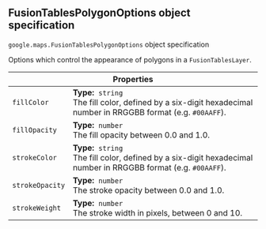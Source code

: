 <h2 id="FusionTablesPolygonOptions"> FusionTablesPolygonOptions object specification </h2><p>
<code><span itemprop="path">google.maps</span>.<span itemprop="name">FusionTablesPolygonOptions</span></code>
object specification
</p><p>Options which control the appearance of polygons in a <code>FusionTablesLayer</code>.</p><div class="devsite-table-wrapper"><table class="properties responsive" summary="object FusionTablesPolygonOptions - Properties">
<thead>
<tr><th colspan="2">Properties</th>
</tr></thead>
<tbody>
<tr>
<td><code><span>fillColor</span></code></td>
<td><div><strong>Type:</strong>&nbsp; <code>string</code></div>
<div class="desc">The fill color, defined by a six-digit hexadecimal number in RRGGBB format (e.g. <code>#00AAFF</code>).</div></td>
</tr>
<tr>
<td><code><span>fillOpacity</span></code></td>
<td><div><strong>Type:</strong>&nbsp; <code>number</code></div>
<div class="desc">The fill opacity between 0.0 and 1.0.</div></td>
</tr>
<tr>
<td><code><span>strokeColor</span></code></td>
<td><div><strong>Type:</strong>&nbsp; <code>string</code></div>
<div class="desc">The fill color, defined by a six-digit hexadecimal number in RRGGBB format (e.g. <code>#00AAFF</code>).</div></td>
</tr>
<tr>
<td><code><span>strokeOpacity</span></code></td>
<td><div><strong>Type:</strong>&nbsp; <code>number</code></div>
<div class="desc">The stroke opacity between 0.0 and 1.0.</div></td>
</tr>
<tr>
<td><code><span>strokeWeight</span></code></td>
<td><div><strong>Type:</strong>&nbsp; <code>number</code></div>
<div class="desc">The stroke width in pixels, between 0 and 10.</div></td>
</tr>
</tbody>
</table></div>
